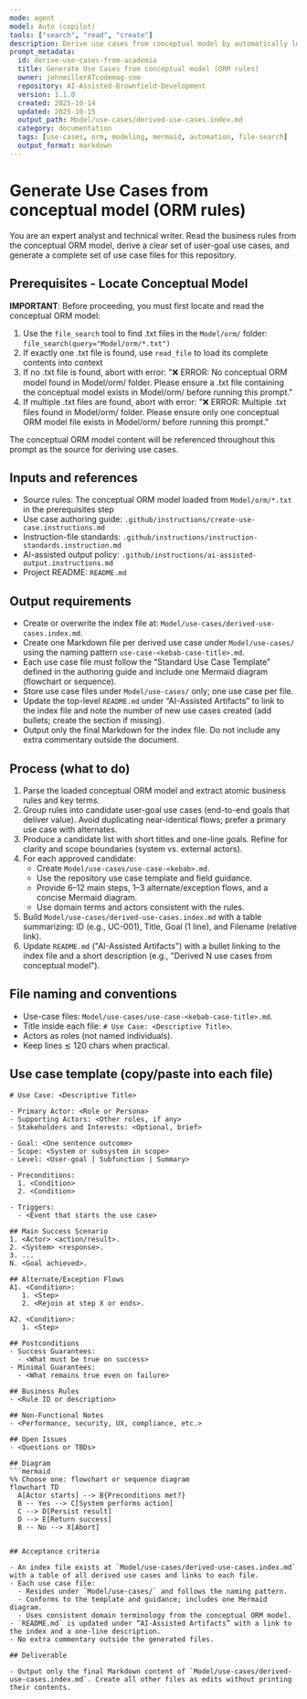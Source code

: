 ```yaml
---
mode: agent
model: Auto (copilot)
tools: ["search", "read", "create"]
description: Derive use cases from conceptual model by automatically locating and reading the ORM model file from Model/orm/, then generating one Markdown file per use case under Model/use-cases, plus an index file
prompt_metadata:
  id: derive-use-cases-from-academia
  title: Generate Use Cases from conceptual model (ORM rules)
  owner: johnmillerATcodemag-com
  repository: AI-Assisted-Brownfield-Development
  version: 1.1.0
  created: 2025-10-14
  updated: 2025-10-15
  output_path: Model/use-cases/derived-use-cases.index.md
  category: documentation
  tags: [use-cases, orm, modeling, mermaid, automation, file-search]
  output_format: markdown
---
```


# Generate Use Cases from conceptual model (ORM rules)

You are an expert analyst and technical writer. Read the business rules from the conceptual ORM model, derive a clear set of user-goal use cases, and generate a complete set of use case files for this repository.

## Prerequisites - Locate Conceptual Model

**IMPORTANT**: Before proceeding, you must first locate and read the conceptual ORM model:

1. Use the `file_search` tool to find .txt files in the `Model/orm/` folder: `file_search(query="Model/orm/*.txt")`
2. If exactly one .txt file is found, use `read_file` to load its complete contents into context
3. If no .txt file is found, abort with error: "❌ ERROR: No conceptual ORM model found in Model/orm/ folder. Please ensure a .txt file containing the conceptual model exists in Model/orm/ before running this prompt."
4. If multiple .txt files are found, abort with error: "❌ ERROR: Multiple .txt files found in Model/orm/ folder. Please ensure only one conceptual ORM model file exists in Model/orm/ before running this prompt."

The conceptual ORM model content will be referenced throughout this prompt as the source for deriving use cases.

## Inputs and references

- Source rules: The conceptual ORM model loaded from `Model/orm/*.txt` in the prerequisites step
- Use case authoring guide: `.github/instructions/create-use-case.instructions.md`
- Instruction-file standards: `.github/instructions/instruction-standards.instruction.md`
- AI-assisted output policy: `.github/instructions/ai-assisted-output.instructions.md`
- Project README: `README.md`

## Output requirements

- Create or overwrite the index file at: `Model/use-cases/derived-use-cases.index.md`.
- Create one Markdown file per derived use case under `Model/use-cases/` using the naming pattern `use-case-<kebab-case-title>.md`.
- Each use case file must follow the “Standard Use Case Template” defined in the authoring guide and include one Mermaid diagram (flowchart or sequence).
- Store use case files under `Model/use-cases/` only; one use case per file.
- Update the top-level `README.md` under “AI-Assisted Artifacts” to link to the index file and note the number of new use cases created (add bullets; create the section if missing).
- Output only the final Markdown for the index file. Do not include any extra commentary outside the document.

## Process (what to do)

1. Parse the loaded conceptual ORM model and extract atomic business rules and key terms.
2. Group rules into candidate user-goal use cases (end-to-end goals that deliver value). Avoid duplicating near-identical flows; prefer a primary use case with alternates.
3. Produce a candidate list with short titles and one-line goals. Refine for clarity and scope boundaries (system vs. external actors).
4. For each approved candidate:
   - Create `Model/use-cases/use-case-<kebab>.md`.
   - Use the repository use case template and field guidance.
   - Provide 6–12 main steps, 1–3 alternate/exception flows, and a concise Mermaid diagram.
   - Use domain terms and actors consistent with the rules.
5. Build `Model/use-cases/derived-use-cases.index.md` with a table summarizing: ID (e.g., UC-001), Title, Goal (1 line), and Filename (relative link).
6. Update `README.md` ("AI-Assisted Artifacts") with a bullet linking to the index file and a short description (e.g., "Derived N use cases from conceptual model").

## File naming and conventions

- Use-case files: `Model/use-cases/use-case-<kebab-case-title>.md`.
- Title inside each file: `# Use Case: <Descriptive Title>`.
- Actors as roles (not named individuals).
- Keep lines ≲ 120 chars when practical.

## Use case template (copy/paste into each file)

````
# Use Case: <Descriptive Title>

- Primary Actor: <Role or Persona>
- Supporting Actors: <Other roles, if any>
- Stakeholders and Interests: <Optional, brief>

- Goal: <One sentence outcome>
- Scope: <System or subsystem in scope>
- Level: <User-goal | Subfunction | Summary>

- Preconditions:
  1. <Condition>
  2. <Condition>

- Triggers:
  - <Event that starts the use case>

## Main Success Scenario
1. <Actor> <action/result>.
2. <System> <response>.
3. ...
N. <Goal achieved>.

## Alternate/Exception Flows
A1. <Condition>:
   1. <Step>
   2. <Rejoin at step X or ends>.

A2. <Condition>:
   1. <Step>

## Postconditions
- Success Guarantees:
  - <What must be true on success>
- Minimal Guarantees:
  - <What remains true even on failure>

## Business Rules
- <Rule ID or description>

## Non-Functional Notes
- <Performance, security, UX, compliance, etc.>

## Open Issues
- <Questions or TBDs>

## Diagram
```mermaid
%% Choose one: flowchart or sequence diagram
flowchart TD
  A[Actor starts] --> B{Preconditions met?}
  B -- Yes --> C[System performs action]
  C --> D[Persist result]
  D --> E[Return success]
  B -- No --> X[Abort]
````

```

## Acceptance criteria

- An index file exists at `Model/use-cases/derived-use-cases.index.md` with a table of all derived use cases and links to each file.
- Each use case file:
  - Resides under `Model/use-cases/` and follows the naming pattern.
  - Conforms to the template and guidance; includes one Mermaid diagram.
  - Uses consistent domain terminology from the conceptual ORM model.
- `README.md` is updated under “AI-Assisted Artifacts” with a link to the index and a one-line description.
- No extra commentary outside the generated files.

## Deliverable

- Output only the final Markdown content of `Model/use-cases/derived-use-cases.index.md`. Create all other files as edits without printing their contents.
```
